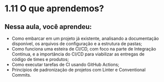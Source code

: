 # 1.11 O que aprendemos?
## Nessa aula, você aprendeu:

- Como embarcar em um projeto já existente, analisando a documentação disponível, os arquivos de configuração e a estrutura de pastas;
- Como funciona uma esteira de CI/CD, com foco na parte de Integração Contínua, e a importância do CI/CD para viabilizar as entregas de código de times e produtos;
- Como executar tarefas de CI usando GitHub Actions;
- Princípios de padronização de projetos com Linter e Conventional Commits.